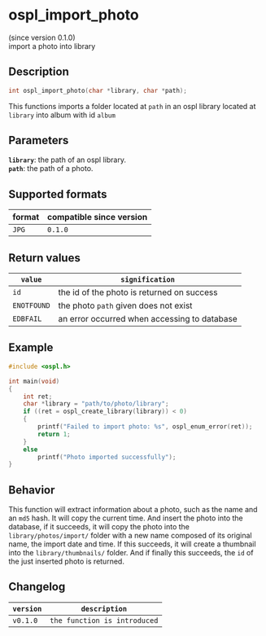 # ospl_import_photo

(since version 0.1.0)  
import a photo into library

## Description

```c
int ospl_import_photo(char *library, char *path);
```

This functions imports a folder located at ``path`` in an ospl library located at  ``library`` into album with id ``album``

## Parameters

**`library`**: the path of an ospl library.  
**`path`**: the path of a photo.



## Supported formats

| format  | compatible since version |
| ------- | ------------------------ |
| ``JPG`` | ``0.1.0``                |



## Return values

| ``value``     | ``signification``                            |
| ------------- | -------------------------------------------- |
| ``id``        | the id of the photo is returned on success   |
| ``ENOTFOUND`` | the photo ``path`` given does not exist      |
| ``EDBFAIL``   | an error occurred when accessing to database |



## Example

```c
#include <ospl.h>

int main(void)
{
	int ret;
	char *library = "path/to/photo/library";
	if ((ret = ospl_create_library(library)) < 0)
	{
		printf("Failed to import photo: %s", ospl_enum_error(ret));
		return 1;
	}
	else
		printf("Photo imported successfully");
}
```

## Behavior

This function will extract information about a photo, such as the name and an ``md5`` hash. It will copy the current time. And insert the photo into the database, if it succeeds, it will copy the photo into the ``library/photos/import/`` folder with a new name composed of its original name, the import date and time. If this succeeds, it will create a thumbnail into the ``library/thumbnails/`` folder. And if finally this succeeds, the ``id`` of the just inserted photo is returned.

## Changelog

| ``version`` | ``description``                |
| ----------- | ------------------------------ |
| ``v0.1.0``  | ``the function is introduced`` |
